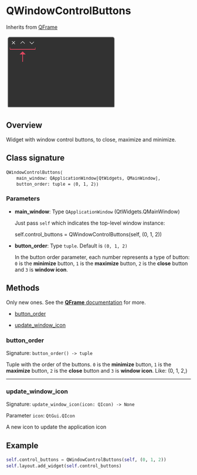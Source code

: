 # QWindowControlButtons 

Inherits from [QFrame](https://doc.qt.io/qtforpython-6/PySide6/QtWidgets/QFrame.html)

![Image](img/windowcontrolbuttons.png "screenshot")

## Overview

Widget with window control buttons, to close, maximize and minimize.

## Class signature

<pre><small>QWindowControlButtons(
    main_window: QApplicationWindow[QtWidgets, QMainWindow],
    button_order: tuple = (0, 1, 2))</small></pre>

### Parameters

  - **main_window**: Type `QApplicationWindow` (QtWidgets.QMainWindow)

    Just pass `self` which indicates the top-level window instance:

    
    self.control_buttons = QWindowControlButtons(self, (0, 1, 2))
    
  - **button_order**: Type `tuple`. Default is `(0, 1, 2)`

    In the button order parameter, each number represents a type of button: `0` 
    is the **minimize** button, `1` is the **maximize** button, `2` is the 
    **close** button and `3` is **window icon**.

## Methods

Only new ones. See the
[**QFrame** documentation](https://doc.qt.io/qtforpython-6/PySide6/QtWidgets/QFrame.html) 
for more.

- [button_order](#button_order)

- [update_window_icon](#update_window_icon)

### button_order

Signature: `button_order() -> tuple`

Tuple with the order of the buttons. `0` is the **minimize** button, `1` is the 
**maximize** button, `2` is the **close** button and `3` is **window icon**. 
Like: (0, 1, 2,)

---

### update_window_icon

Signature: `update_window_icon(icon: QIcon) -> None`

Parameter `icon`: `QtGui.QIcon`

A new icon to update the application icon

## Example

```python
self.control_buttons = QWindowControlButtons(self, (0, 1, 2))
self.layout.add_widget(self.control_buttons)
```
